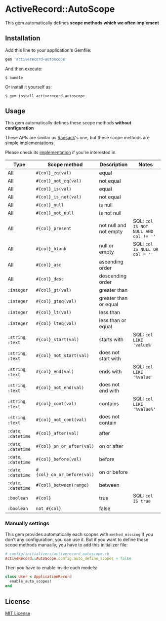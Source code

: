 # ActiveRecord::AutoScope

This gem automatically defines **scope methods which we often implement**

## Installation

Add this line to your application's Gemfile:

```ruby
gem 'activerecord-autoscope'
```

And then execute:

    $ bundle

Or install it yourself as:

    $ gem install activerecord-autoscope

## Usage

This gem automatically defines these scope methods **without configuration**

These APIs are similar as [Ransack](https://github.com/activerecord-hackery/ransack/)'s one, but these scope methods are simple implementations.

Please check its [implementation](https://github.com/yhirano55/activerecord-autoscope/blob/master/lib/activerecord/auto_scope/scope_methods.rb) if you're interested in.

| Type | Scope method | Description | Notes |
| ---- | --------- | ----------- | ----- |
| All | `#{col}_eq(val)` | equal | |
| All | `#{col}_not_eq(val)` | not equal | |
| All | `#{col}_is(val)` | equal | |
| All | `#{col}_is_not(val)` | not equal | |
| All | `#{col}_null` | is null | |
| All | `#{col}_not_null` | is not null | |
| All | `#{col}_present` | not null and not empty | SQL: `col IS NOT NULL AND col != ''` |
| All | `#{col}_blank` | null or empty | SQL: `col IS NULL OR col = ''` |
| All | `#{col}_asc` | ascending order | |
| All | `#{col}_desc` | descending order | |
| `:integer` | `#{col}_gt(val)` | greater than | |
| `:integer` | `#{col}_gteq(val)` | greater than or equal | |
| `:integer` | `#{col}_lt(val)` | less than | |
| `:integer` | `#{col}_lteq(val)` | less than or equal | |
| `:string`, `:text` | `#{col}_start(val)` | starts with | SQL: `col LIKE 'value%'` |
| `:string`, `:text` | `#{col}_not_start(val)` | does not start with | |
| `:string`, `:text` | `#{col}_end(val)` | ends with | SQL: `col LIKE '%value'` |
| `:string`, `:text` | `#{col}_not_end(val)` | does not end with | |
| `:string`, `:text` | `#{col}_cont(val)` | contains | SQL: `col LIKE '%value%'` |
| `:string`, `:text` | `#{col}_not_cont(val)` | does not contain | |
| `:date`, `:datetime` | `#{col}_after(val)` | after | |
| `:date`, `:datetime` | `#{col}_on_or_after(val)` | on or after | |
| `:date`, `:datetime` | `#{col}_before(val)` | before | |
| `:date`, `:datetime` | `#{col}_on_or_before(val)` | on or before | |
| `:date`, `:datetime` | `#{col}_between(range)` | between | |
| `:boolean` | `#{col}` | true | SQL: `col IS true` |
| `:boolean` | `not_#{col}` | false | |

### Manually settings

This gem provides automatically each scopes with `method_missing` If you don't any configuration, you can use it. But if you want to define these scope methods manually, you have to add this initializer file:

```ruby
# config/initializers/activerecord_autoscope.rb
ActiveRecord::AutoScope.config.auto_define_scopes = false
```

Then you have to enable inside each models:

```ruby
class User < ApplicationRecord
  enable_auto_scopes!
end
```

## License

[MIT License](https://opensource.org/licenses/MIT)

